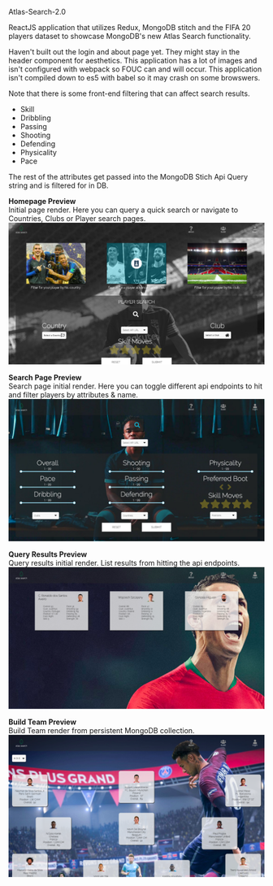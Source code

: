 Atlas-Search-2.0

ReactJS application that utilizes Redux, MongoDB stitch and the FIFA 20 players dataset to showcase MongoDB's new Atlas Search functionality.

Haven't built out the login and about page yet. They might stay in the header component for aesthetics.
This application has a lot of images and isn't configured with webpack so FOUC can and will occur. 
This application isn't compiled down to es5 with babel so it may crash on some browswers. 

Note that there is some front-end filtering that can affect search results.
* Skill
* Dribbling
* Passing
* Shooting
* Defending
* Physicality
* Pace

The rest of the attributes get passed into the MongoDB Stich Api Query string and is filtered for in DB. 

**Homepage Preview** <br />
Initial page render. Here you can query a quick search or navigate to Countries, Clubs or Player search pages.
![Homepage](/github-images/landing.png)

**Search Page Preview** <br />
Search page initial render. Here you can toggle different api endpoints to hit and filter players by attributes & name.
![Homepage](/github-images/searchplayer.png)

**Query Results Preview** <br />
Query results initial render. List results from hitting the api endpoints.
![Homepage](/github-images/queryresults.png)

**Build Team Preview** <br />
Build Team render from persistent MongoDB collection. 
![Homepage](/github-images/buildteam.png)

